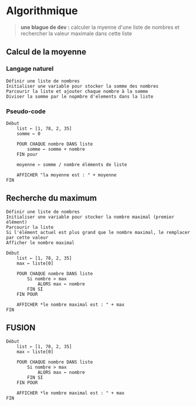 # Algorithmique

> **une blague de dev :**
> calculer la myenne d'une liste de nombres et rechercher la valeur maximale
> dans cette liste

## Calcul de la moyenne

### Langage naturel

```text
Définir une liste de nombres
Initialiser une variable pour stocker la somme des nombres
Parcourir la liste et ajouter chaque nombre à la somme
Diviser la somme par le nopmbre d'elements dans la liste
```

### Pseudo-code

```text
Début
    list ← [1, 78, 2, 35]
    somme ← 0

    POUR CHAQUE nombre DANS liste
        somme ← somme + nombre
    FIN pour

    moyenne ← somme / nombre éléments de liste

    AFFICHER "la moyenne est : " + moyenne
FIN
``` 

## Recherche du maximum

```text
Définir une liste de nombres
Initialiser une variable pour stocker la nombre maximal (premier élément)
Parcourir la liste
Si l'élément actuel est plus grand que le nombre maximal, le remplacer par cette valeur
Afficher le nombre maximal
```

```text
Début
    list ← [1, 78, 2, 35]
    max ← liste[0]

    POUR CHAQUE nombre DANS liste
        Si nombre > max
            ALORS max ← nombre
        FIN SI
    FIN POUR

    AFFICHER *le nombre maximal est : " + max
FIN
```

## FUSION


```text
Début
    list ← [1, 78, 2, 35]
    max ← liste[0]

    POUR CHAQUE nombre DANS liste
        Si nombre > max
            ALORS max ← nombre
        FIN SI
    FIN POUR

    AFFICHER *le nombre maximal est : " + max
FIN
```

